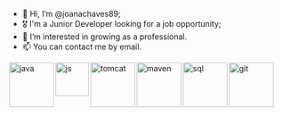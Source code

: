- 👋 Hi, I’m @joanachaves89;
- 🎖 I'm a Junior Developer looking for a job opportunity;
- 👀 I’m interested in growing as a professional.
- 📫 You can contact me by email.

<img src="https://logowik.com/content/uploads/images/java1655.logowik.com.webp" alt="java" align="left" width="80px"/>
<img src="https://p92.hu/binaries/content/gallery/p92website/technologies/htmlcssjs-overview.png" align="left" alt="js" width="60px"/>
<img src="https://webhostinggeeks.com/blog/wp-content/uploads/2023/05/Apache-Tomcat-Web-Server.png" alt="tomcat" align="left" width="80px"/>
<img src="https://logowik.com/content/uploads/images/maven-apache3537.jpg" alt="maven" align="left" width="80px"/>
<img src="https://cdn1.vectorstock.com/i/1000x1000/77/30/sql-database-icon-logo-design-ui-or-ux-app-vector-17507730.jpg" alt="sql" align="left" width="80px"/>
<img src="https://www.eewee.fr/wp-content/uploads/2015/06/git.jpg" alt="git" align="left" width="80px"/>
